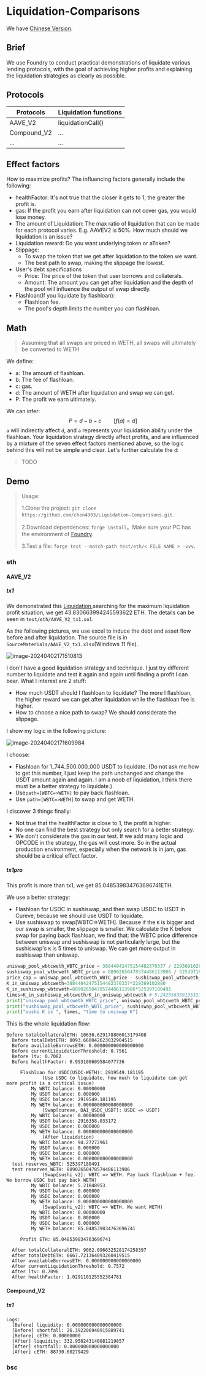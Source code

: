 # Liquidation-Comparisons 

We have [Chinese Version](https://github.com/chen4903/Liquidation-Comparisons/blob/master/README_CN.md).

## Brief

We use Foundry to conduct practical demonstrations of liquidate various lending protocols, with the goal of achieving higher profits and explaining the liquidation strategies as clearly as possible.

## Protocols

| Protocols   | Liquidation functions |
| ----------- | --------------------- |
| AAVE_V2     | liquidationCall()     |
| Compound_V2 | ...                   |
| ...         | ...                   |

## Effect factors

How to maximize profits? The influencing factors generally include the following:

- healthFactor: It's not true that the closer it gets to 1, the greater the profit is.
- gas: If the profit you earn after liquidation can not cover gas, you would lose money.
- The amount of Liquidation: The max ratio of liquidation that can be made for each protocol varies. E.g. AAVEV2 is 50%. How much should we liquidation is an issue?
- Liquidation reward: Do you want underlying token or aToken?
- Slippage:
  - To swap the token that we get after liquidation to the token we want.
  - The best path to swap, making the slippage the lowest.
- User's debt specifications
  - Price: The price of the token that user borrows and collaterals.
  - Amount: The amount you can get after liquidation and the depth of the pool will influence the output of swap directly.
- Flashloan(If you liquidate by flashloan):
  - Flashloan fee.
  - The pool's depth limits the number you can flashloan.

## Math

> Assuming that all swaps are priced in WETH, all swaps will ultimately be converted to WETH

We define:

- a: The amount of flashloan.
- b: The fee of flashloan.
- c: gas.
- d: The amount of WETH after liquidation and swap we can get.
- P: The profit we earn ultimately.

We can infer:
$$
P = d - b -c \qquad [f(a) = d]
$$
`a` will indirectly affect `d`, and `a` represents your liquidation ability under the flashloan. Your liquidation strategy directly affect profits, and are influenced by a mixture of the seven effect factors mentioned above, so the logic behind this will not be simple and clear. Let's further calculate the `d`:

>  TODO

## Demo

> Usage: 
>
> 1.Clone the project: `git clone https://github.com/chen4903/Liquidation-Comparisons.git`.
>
> 2.Download dependences: `forge install`。Make sure your PC has the environment of [Foundry](https://book.getfoundry.sh/).
>
> 3.Test a file: `forge test --match-path test/eth/< FILE NAME > -vvv`.

### eth

#### AAVE_V2

##### tx1

We demonstrated this [Liquidation](https://etherscan.io/tx/0xac7df37a43fab1b130318bbb761861b8357650db2e2c6493b73d6da3d9581077),searching for the maximum liquidation profit situation, we get 43.830663994245593622 ETH. The details can be seen in `test/eth/AAVE_V2_tx1.sol`.

As the following pictures, we use excel to induce the debt and asset flow before and after liquidation. The source file is in `SourceMaterials/AAVE_V2_tx1.xlsx`(Windows 11 file).

![image-20240402171510813](README/image-20240402171510813.png)

I don't have a good liquidation strategy and technique. I just try different number to liquidate and test it again and again until finding a profit I can bear. What I interest are 2 stuff: 

- How much USDT should I flashloan to liquidate? The more I flashloan, the higher reward we can get after liquidation while the flashloan fee is higher.
- How to choose a nice path to swap? We should considerate the slippage.

I show my logic in the following picture:

![image-20240402171609984](README/image-20240402171609984.png)

I choose: 

- Flashloan for 1_744_500.000_000 USDT to liquidate. (Do not ask me how to get this number, I just keep the path unchanged and change the USDT amount again and again. I am a noob of liquidation, I think there must be a better strategy to liquidate.)
- Use`path=[WBTC=>WETH]` to pay back flashloan.
- Use `path=[WBTC=>WETH]` to swap and get WETH.

I discover 3 things finally:

- Not true that the healthFactor is close to 1, the profit is higher.
- No one can find the best strategy but only search for a better strategy.
- We don't considerate the gas in our test. If we add many logic and OPCODE in the strategy, the gas will cost more. So in the actual production environment, especially when the network is in jam, gas should be a critical effect factor.

##### tx1pro

This profit is more than tx1, we get 85.048539834763696741ETH.

We use a better strategy:

- Flashloan for USDC in sushiswap, and then swap USDC to USDT in Cureve, because we should use USDT to liquidate.
- Use sushiswap to swap[WBTC=>WETH]. Because if the `K` is bigger and our swap is smaller, the slippage is smaller. We calculate the K before swap for paying back flashloan, we find that: the WBTC price difference between uniswap and sushiswap is not particularly large, but the sushiswap's `K` is 5 times to uniswap. We can get more output in sushiswap than uniswap.

```python
uniswap_pool_wbtcweth_WBTC_price = 38844042475154482370337 / 229369102880
sushiswap_pool_wtbcweth_WBTC_price = 88902650478574486113986 / 525397180491
price_cap = uniswap_pool_wbtcweth_WBTC_price - sushiswap_pool_wtbcweth_WBTC_price
K_in_uniswap_wbtcweth=38844042475154482370337*229369102880
K_in_sushiswap_wbtcweth=88902650478574486113986*525397180491
times=K_in_sushiswap_wbtcweth/K_in_uniswap_wbtcweth # 5.2425563891353235
print("uniswap_pool_wbtcweth_WBTC_price", uniswap_pool_wbtcweth_WBTC_price)
print("sushiswap_pool_wtbcweth_WBTC_price", sushiswap_pool_wtbcweth_WBTC_price)
print("sushi K is ", times, "time to uniswap K")
```

This is the whole liquidation flow:

```
Before totalCollateralETH: 10630.629178806013179408
  Before totalDebtETH: 8093.660042623032904515
  Before availableBorrowsETH: 0.000000000000000000
  Before currentLiquidationThreshold: 0.7561
  Before ltv: 0.7082
  Before healthFactor: 0.993100609584077736

     Flashloan for USDC(USDC-WETH): 2919549.181195
             (Use USDC to liquidate, how much to liquidate can get more profit is a critical issue)
         My WBTC balance: 0.00000000
         My USDT balance: 0.000000
         My USDC balance: 2919549.181195
         My WETH balance: 0.000000000000000000
             (Swap[cureve, DAI_USDC_USDT]: USDC => USDT)
         My WBTC balance: 0.00000000
         My USDT balance: 2916358.033172
         My USDC balance: 0.000000
         My WETH balance: 0.000000000000000000
             (After liquidation)
         My WBTC balance: 94.27272961
         My USDT balance: 0.000000
         My USDC balance: 0.000000
         My WETH balance: 0.000000000000000000
  test reserves_WBTC: 525397180491
  test reserves_WETH: 88902650478574486113986
             (Swap[sushi_v2]: WBTC => WETH. Pay back flashloan + fee. We borrow USDC but pay back WETH)
         My WBTC balance: 5.21848953
         My USDT balance: 0.000000
         My USDC balance: 0.000000
         My WETH balance: 0.000000000000000000
             (Swap[sushi_v2]: WBTC => WETH. We want WETH)
         My WBTC balance: 0.00000000
         My USDT balance: 0.000000
         My USDC balance: 0.000000
         My WETH balance: 85.048539834763696741

     Profit ETH: 85.048539834763696741

  After totalCollateralETH: 9062.096632528174258397
  After totalDebtETH: 6667.721364093260419515
  After availableBorrowsETH: 0.000000000000000000
  After currentLiquidationThreshold: 0.7572
  After ltv: 0.7096
  After healthFactor: 1.029110125552384781
```

#### Compound_V2

##### tx1

```
Logs:
  [Before] liquidity: 0.000000000000000000
  [Before] shortfall: 26.392206940915889741
  [Before] cETH: 0.00000000
  [After] liquidity: 332.950243140081219857
  [After] shortfall: 0.000000000000000000
  [After] cETH: 88730.60279429
```









### bsc





















